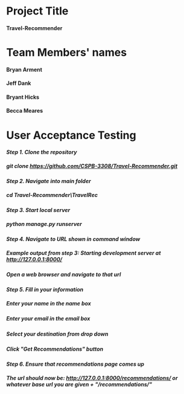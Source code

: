 # Project Title
#### Travel-Recommender

# Team Members' names
#### Bryan Arment
#### Jeff Dank
#### Bryant Hicks
#### Becca Meares

# User Acceptance Testing
#### ***Step 1. Clone the repository***
##### git clone https://github.com/CSPB-3308/Travel-Recommender.git
#####
#### ***Step 2. Navigate into main folder***
##### cd Travel-Recommender\TravelRec
#####
#### ***Step 3. Start local server***
##### python manage.py runserver
#####
#### ***Step 4. Navigate to URL shown in command window***
##### Example output from step 3: Starting development server at http://127.0.0.1:8000/
##### Open a web browser and navigate to that url
#####
#### ***Step 5. Fill in your information***
##### Enter your name in the name box
##### Enter your email in the email box
##### Select your destination from drop down
##### Click "Get Recommendations" button
#####
#### ***Step 6. Ensure that recommendations page comes up***
##### The url should now be: http://127.0.0.1:8000/recommendations/ or whatever base url you are given + "/recommendations/"
